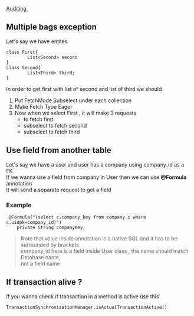 [Auditing](Hibernate/Auditing)

## Multiple bags exception
Let's say we have entites
```
class First{
		List<Second> second
}
class Second{
		List<Third> third;
}
```
In order to get first with list of second and list of third we should
1. Put FetchMode Subselect under each collection
2. Make Fetch Type Eager
3. Now when we select First , it will make 3 requests
    - to fetch first
	- subselect to fetch second
	- subselect to fetch third

## Use field from another table
Let's say we have a user and user has a company using company_id as a FK<br>
If we wanna use a field from company in User then we can use **@Formula** annotation<br>
It will send a separate request to get a field
### Example
```
 @Formula("(select c.company_key from company c where c.uidpk=company_id)")
    private String companyKey;
```
>Note that value inside annotation is a native SQL and it has to be surrounded by brackets<br>
>company_id here is a field inside User class , the name should match Database name,<br>
>not a field name


## If transaction alive ? 
If you wanna check if transaction in a method is active use this
```
TransactionSynchronizationManager.isActualTransactionActive()
```



